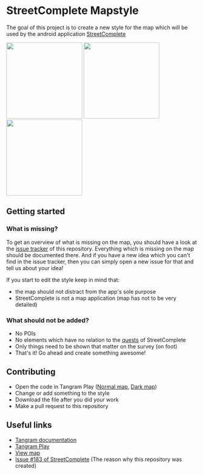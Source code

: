 # StreetComplete Mapstyle

The goal of this project is to create a new style for the map which will be used by the android application [StreetComplete](https://github.com/westnordost/StreetComplete)

<img src="images/light.png" height="200px"> <img src="images/dark.png" height="200px"> <img src="images/satellite.png" height="200px">

## Getting started

### What is missing?

To get an overview of what is missing on the map, you should have a look at the [issue tracker](https://github.com/ENT8R/streetcomplete-mapstyle/issues) of this repository. Everything which is missing on the map should be documented there. And if you have a new idea which you can't find in the issue tracker, then you can simply open a new issue for that and tell us about your idea!

If you start to edit the style keep in mind that:
* the map should not distract from the app's sole purpose
* StreetComplete is not a map application (map has not to be very detailed)

### What should not be added?
* No POIs
* No elements which have no relation to the [quests](http://wiki.openstreetmap.org/wiki/StreetComplete/Quests) of StreetComplete
* Only things need to be shown that matter on the survey (on foot)
* That's it! Go ahead and create something awesome!

## Contributing

* Open the code in Tangram Play ([Normal map](https://tangram.city/play/?scene=https://raw.githubusercontent.com/ENT8R/streetcomplete-mapstyle/terrestris/streetcomplete-light-style.yaml), [Dark map](https://tangram.city/play/?scene=https://raw.githubusercontent.com/ENT8R/streetcomplete-mapstyle/terrestris/streetcomplete-dark-style.yaml))
* Change or add something to the style
* Download the file after you did your work
* Make a pull request to this repository

## Useful links

* [Tangram documentation](https://mapzen.com/documentation/tangram/)
* [Tangram Play](https://tangram.city/play/)
* [View map](https://ent8r.github.io/streetcomplete-mapstyle)
* [Issue #183 of StreetComplete](https://github.com/westnordost/StreetComplete/issues/183) (The reason why this repository was created)
